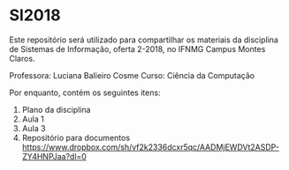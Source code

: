 # SI2018

Este repositório será utilizado para compartilhar os materiais da disciplina de Sistemas de Informação, oferta 2-2018, no IFNMG Campus Montes Claros.

Professora: Luciana Balieiro Cosme
Curso: Ciência da Computação

Por enquanto, contém os seguintes itens:

1. Plano da disciplina
2. Aula 1
3. Aula 3
4. Repositório para documentos
https://www.dropbox.com/sh/vf2k2336dcxr5qc/AADMjEWDVt2ASDP-ZY4HNPJaa?dl=0
